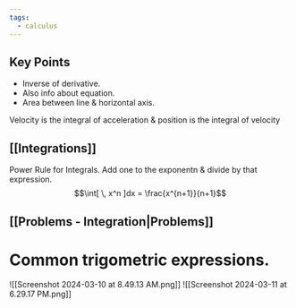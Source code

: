 ```yaml
---
tags:
  - calculus
---
```

## Key Points

- Inverse of derivative.
- Also info about equation.
- Area between line & horizontal axis.

Velocity is the integral of acceleration & position is the integral of velocity
## [[Integrations]]

Power Rule for Integrals. 
Add one to the exponentn & divide by that expression. 
$$\int[ \, x^n  ]dx = \frac{x^{n+1}}{n+1}$$
## [[Problems - Integration|Problems]]

# Common trigometric expressions.
![[Screenshot 2024-03-10 at 8.49.13 AM.png]]
![[Screenshot 2024-03-11 at 6.29.17 PM.png]]
 